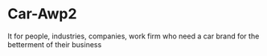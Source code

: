 # Car-Awp2
It for people, industries, companies, work firm who need a car brand for the betterment of their business
